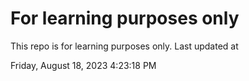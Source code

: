 # For learning purposes only
This repo is for learning purposes only.
Last updated at

Friday, August 18, 2023 4:23:18 PM

